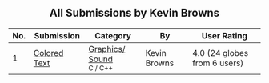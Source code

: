 ﻿<div align="center">

## All Submissions by Kevin Browns

</div>

No.  | Submission | Category | By   | User Rating
---- | ---------- | -------- | ---- | -----------
1 | [Colored Text<br />](https://github.com/Planet-Source-Code/kevin-browns-colored-text__3-1401) | [Graphics/ Sound<br /><sup>C / C++</sup>](../ByCategory/graphics-sound__3-15.md) | Kevin Browns | 4.0 (24 globes from 6 users)
